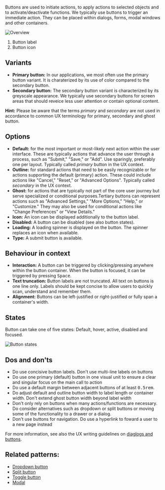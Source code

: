 Buttons are used to initiate actions, to apply actions to selected objects and to activate/deactivate functions. We typically use buttons to trigger an immediate action. They can be placed within dialogs, forms, modal windows and other containers. 

![Overview](https://www.figma.com/file/wEptRgAezDU1z80Cn3eZ0o/iX-Pattern-Illustrations?type=design&node-id=1097-5037&mode=design&t=KAxDgJoFX436Uk0b-11)

1. Button label
2. Button icon

## Variants

- **Primary button:** In our applications, we most often use the primary button variant. It is charaterized by its use of color compared to the secondary button. 
- **Secondary button:** The secondary button variant is characterized by its greyscale appearance. We typically use secondary buttons for screen areas that should reveice less user attention or contain optional content.

**Hint:** Please be aware that the terms *primary* and *secondary* are not used in accordance to common UX terminology for primary, secondary and ghost button.

## Options
- **Default:**  for the most important or most-likely next action within the user interface. These are typically actions that advance the user through a process, such as "Submit," "Save," or "Add". Use sparingly, preferably one per layout. Typically called *primary* button in the UX context. 
- **Outline:** for standard actions that need to be easily recognizable or for actions supporting the default (primary) action. These could include actions like "Cancel," "Reset," or "Advanced Options". Typically called *secondary* in the UX context.
- **Ghost:** for actions that are typically not part of the core user journey but serve specialized or conditional purposes.Tertiary buttons can represent actions such as "Advanced Settings," "More Options," "Help," or "Customize." They may also be used for conditional actions like "Change Preferences" or "View Details."
- **Icon:** An icon can be displayed additionally to the button label.
- **Disabled:** A button can be disabled (see also button states).
- **Loading:** A loading spinner is displayed on the button. The spinner replaces an icon when available.
- **Type:** A submit button is available. 

## Behaviour in context
- **Interaction:** A button can be triggered by clicking/pressing anywhere within the button container. When the button is focused, it can be triggered by pressing  <kbd>Space</kbd>.
- **Text truncation:** Button labels are not truncated. All text on buttons is one line only. Labels should be kept concise to allow users to quickly scan, understand and remember them.
- **Alignment:** Buttons can be left-justified or right-justified or fully span a container's width.

## States

Button can take one of five states: Default, hover, active, disabled and focused.

![Button states](https://www.figma.com/file/wEptRgAezDU1z80Cn3eZ0o/iX-Pattern-Illustrations?type=design&node-id=132-13020&mode=design&t=KAxDgJoFX436Uk0b-11)

## Dos and don'ts

- Do use concisive button labels. Don't use multi-line labels on buttons
- Do use one primary (default) button in one visual unit to ensure a clear and singular focus on the main call to action
- Do use a default margin between adjacent buttons of at least <kbd>0.5rem</kbd>.
- Do adjust default and outline button width to label length or container width. Don't extend ghost button width beyond label width
- Don't only rely on buttons when many actions/functions are necessary. Do consider alternatives such as dropdown or split buttons or moving some of the functionality to a drawer or a dialog.
- Don't use buttons for navigation. Do use a hyperlink to foward a user to a new page instead


For more information, see also the UX writing guidelines on [diaglogs and buttons](/docs/language/dialogs-and-buttons.md).

## Related patterns:

- [Dropdown button](./dropdown-button.md)
- [Split button](./split-button.md)
- [Toggle button](./toggle-buttons.md)
- [Modal](./modal.md)


